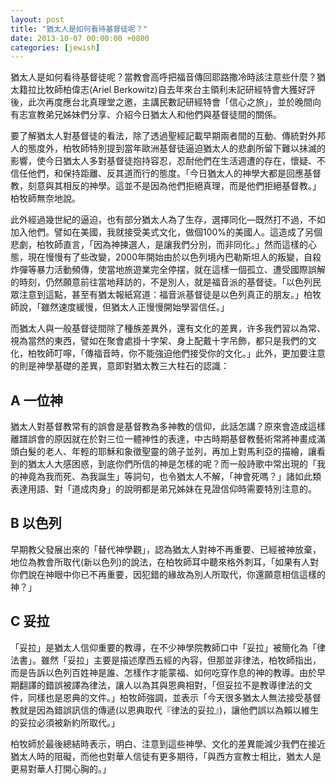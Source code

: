 ```yaml
---
layout: post
title: "猶太人是如何看待基督徒呢？"
date: 2013-10-07 00:00:00 +0800
categories: [jewish]
---
```


猶太人是如何看待基督徒呢？當教會高呼把福音傳回耶路撒冷時該注意些什麼？猶太籍拉比牧師柏偉志(Ariel Berkowitz)自去年來台主領利未記研經特會大獲好評後，此次再度應台北真理堂之邀，主講民數記研經特會「信心之旅」，並於晚間向有志宣教弟兄姊妹們分享、介紹今日猶太人和他們與基督徒間的關係。

要了解猶太人對基督徒的看法，除了透過聖經記載早期兩者間的互動、傳統對外邦人的態度外，柏牧師特別提到當年歐洲基督徒逼迫猶太人的悲劇所留下難以抹滅的影響，使今日猶太人多對基督徒抱持容忍，忍耐他們在生活週遭的存在，懷疑、不信任他們，和保持距離、反其道而行的態度。「今日猶太人的神學大都是回應基督教，刻意與其相反的神學。這並不是因為他們拒絕真理，而是他們拒絕基督教。」柏牧師無奈地說。

此外經過幾世紀的逼迫，也有部分猶太人為了生存，選擇同化—既然打不過，不如加入他們。譬如在美國，我就接受美式文化，做個100%的美國人。這造成了另個悲劇，柏牧師直言，「因為神揀選人，是讓我們分別，而非同化。」然而這樣的心態，現在慢慢有了些改變，2000年開始由於以色列境內巴勒斯坦人的叛變，自殺炸彈等暴力活動頻傳，使當地旅遊業完全停摆，就在這樣一個孤立、遭受國際誤解的時刻，仍然願意前往當地拜訪的，不是別人，就是福音派的基督徒。「以色列民眾注意到這點，甚至有猶太報紙寫道：福音派基督徒是以色列真正的朋友。」柏牧師說，「雖然速度緩慢，但猶太人正慢慢開始學習信任。」

而猶太人與一般基督徒間除了種族差異外，還有文化的差異，许多我們習以為常、視為當然的東西，譬如在聚會處掛十字架、身上配戴十字吊飾，都只是我們的文化，柏牧師叮嚀，「傳福音時，你不能強迫他們接受你的文化。」此外，更加要注意的則是神學基礎的差異，意即對猶太教三大柱石的認識：

## A 一位神

猶太人對基督教常有的誤會是基督教為多神教的信仰，此話怎講？原來會造成這樣離譜誤會的原因就在於對三位一體神性的表達，中古時期基督教藝術常將神畫成滿頭白髮的老人、年輕的耶穌和象徵聖靈的鴿子並列，再加上對馬利亞的描繪，讓看到的猶太人大感困惑，到底你們所信的神是怎樣的呢？而一般詩歌中常出現的「我的神竟為我而死、為我誕生」等詞句，也令猶太人不解，「神會死嗎？」諸如此類表達用語、對「道成肉身」的說明都是弟兄姊妹在見證信仰時需要特別注意的。

## B 以色列

早期教父發展出來的「替代神學觀」，認為猶太人對神不再重要、已經被神放棄，地位為教會所取代(新以色列)的說法，在柏牧師耳中聽來格外刺耳，「如果有人對你們說在神眼中你已不再重要，因犯錯的緣故為別人所取代，你還願意相信這樣的神？」

## C 妥拉

「妥拉」是猶太人信仰重要的教導，在不少神學院教師口中「妥拉」被簡化為「律法書」。雖然「妥拉」主要是描述摩西五經的內容，但那並非律法，柏牧師指出，而是告訴以色列百姓神是誰、怎樣作才能蒙福、如何吃穿作息的神的教導。由於早期翻譯的錯誤被譯為律法，讓人以為其與恩典相對，「但妥拉不是教導律法的文件，同樣也是恩典的文件。」柏牧師強調，並表示「今天很多猶太人無法接受基督教就是因為錯誤訊信的傳遞(以恩典取代『律法的妥拉』)，讓他們誤以為賴以維生的妥拉必須被新約所取代。」

柏牧師於最後總結時表示，明白、注意到這些神學、文化的差異能減少我們在接近猶太人時的阻礙，而他也對華人信徒有更多期待，「與西方宣教士相比，猶太人是更易對華人打開心胸的。」
